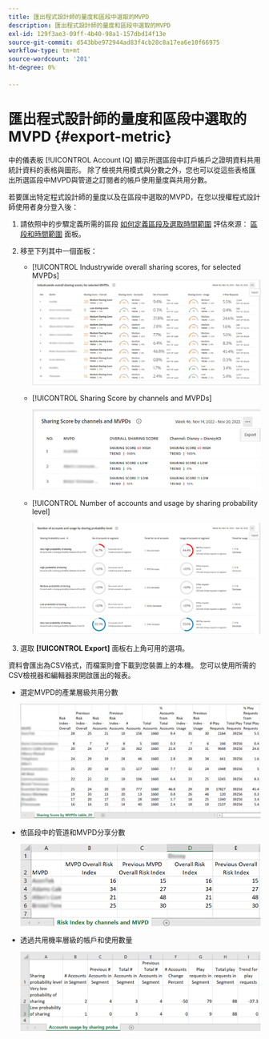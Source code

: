 ```yaml
---
title: 匯出程式設計師的量度和區段中選取的MVPD
description: 匯出程式設計師的量度和區段中選取的MVPD
exl-id: 129f3ae3-09ff-4b40-98a1-157dbd14f13e
source-git-commit: d543bbe972944ad83f4cb28c8a17ea6e10f66975
workflow-type: tm+mt
source-wordcount: '201'
ht-degree: 0%

---
```


# 匯出程式設計師的量度和區段中選取的MVPD {#export-metric}

中的儀表板 [!UICONTROL Account IQ] 顯示所選區段中訂戶帳戶之證明資料共用統計資料的表格與圖形。 除了檢視共用模式與分數之外，您也可以從這些表格匯出所選區段中MVPD與管道之訂閱者的帳戶使用量度與共用分數。

若要匯出特定程式設計師的量度以及在區段中選取的MVPD，在您以授權程式設計師使用者身分登入後：

1. 請依照中的步驟定義所需的區段 [如何定義區段及選取時間範圍](/help/accountiq/howto-select-segment-timeframe.md) 評估來源： [區段和時間範圍](/help/accountiq/segments-timeframe.md) 面板。

1. 移至下列其中一個面板：

   * [!UICONTROL Industrywide overall sharing scores, for selected MVPDs]
     ![](assets/ind-sharpanel-export-option.png)

   * [!UICONTROL Sharing Score by channels and MVPDs]

     ![](assets/sharscorepanel-export-option.png)

   * [!UICONTROL Number of accounts and usage by sharing probability level]

     ![](assets/usage-panel-export-option.png)

1. 選取 **[!UICONTROL Export]** 面板右上角可用的選項。

資料會匯出為CSV格式，而檔案則會下載到您裝置上的本機。 您可以使用所需的CSV檢視器和編輯器來開啟匯出的報表。

* 選定MVPD的產業層級共用分數

  ![](assets/export-ind-sharing-score.png)

* 依區段中的管道和MVPD分享分數

  ![](assets/export-risk-index-by-mvpdchannels.png)

* 透過共用機率層級的帳戶和使用數量

  ![](assets/export-acc-usage.png)

